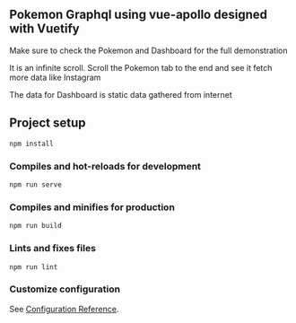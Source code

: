 ## Pokemon Graphql using vue-apollo designed with Vuetify

 Make sure to check the Pokemon and Dashboard for the full demonstration

 It is an infinite scroll. Scroll the Pokemon tab to the end and see it fetch more data like Instagram

 The data for Dashboard is static data gathered from internet

## Project setup

```
npm install
```

### Compiles and hot-reloads for development

```
npm run serve
```

### Compiles and minifies for production

```
npm run build
```

### Lints and fixes files

```
npm run lint
```

### Customize configuration

See [Configuration Reference](https://cli.vuejs.org/config/).
